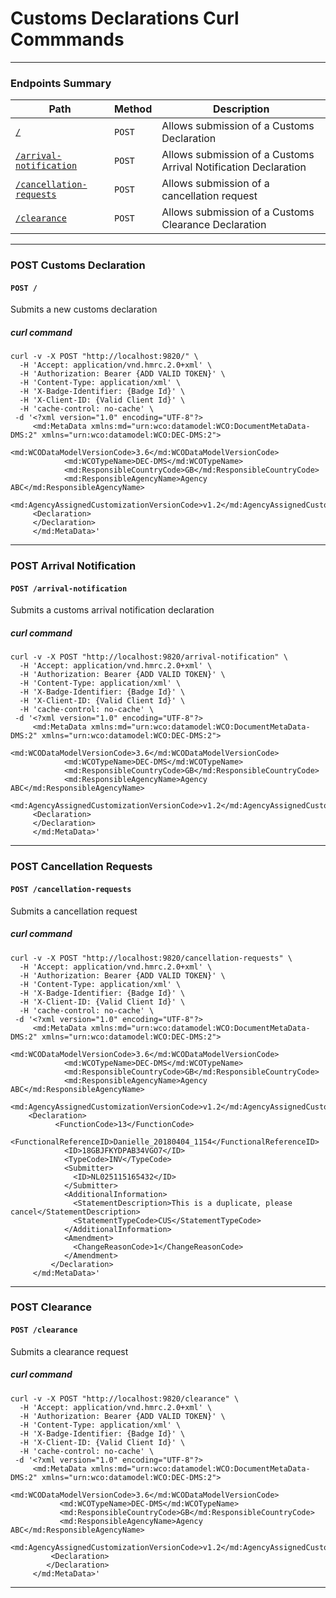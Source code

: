 # Customs Declarations Curl Commmands
---
### Endpoints Summary

| Path                                                                                                                            |  Method  | Description                                |
|---------------------------------------------------------------------------------------------------------------------------------|----------|--------------------------------------------|
| [`/`](#user-content-post-customs-declaration)                                                                                   |   `POST` |    Allows submission of a Customs Declaration |
| [`/arrival-notification`](#user-content-post-arrival-notification)                                                              |   `POST` |    Allows submission of a Customs Arrival Notification Declaration | 
| [`/cancellation-requests`](#user-content-post-cancellation-requests)                                                            |   `POST` |    Allows submission of a cancellation request |
| [`/clearance`](#user-content-post-clearance)                                                                                    |   `POST` |    Allows submission of a Customs Clearance Declaration |

--- 
 
### POST Customs Declaration 
#### `POST /`
Submits a new customs declaration
 
 
##### curl command
```
curl -v -X POST "http://localhost:9820/" \
  -H 'Accept: application/vnd.hmrc.2.0+xml' \
  -H 'Authorization: Bearer {ADD VALID TOKEN}' \
  -H 'Content-Type: application/xml' \
  -H 'X-Badge-Identifier: {Badge Id}' \
  -H 'X-Client-ID: {Valid Client Id}' \
  -H 'cache-control: no-cache' \
 -d '<?xml version="1.0" encoding="UTF-8"?>
     <md:MetaData xmlns:md="urn:wco:datamodel:WCO:DocumentMetaData-DMS:2" xmlns="urn:wco:datamodel:WCO:DEC-DMS:2">
     		<md:WCODataModelVersionCode>3.6</md:WCODataModelVersionCode>
     		<md:WCOTypeName>DEC-DMS</md:WCOTypeName>
     		<md:ResponsibleCountryCode>GB</md:ResponsibleCountryCode>
     		<md:ResponsibleAgencyName>Agency ABC</md:ResponsibleAgencyName>
     		<md:AgencyAssignedCustomizationVersionCode>v1.2</md:AgencyAssignedCustomizationVersionCode>
     <Declaration>
     </Declaration>
     </md:MetaData>'
```
 
---

### POST Arrival Notification 
#### `POST /arrival-notification`
Submits a customs arrival notification declaration
 
 
##### curl command
```
curl -v -X POST "http://localhost:9820/arrival-notification" \
  -H 'Accept: application/vnd.hmrc.2.0+xml' \
  -H 'Authorization: Bearer {ADD VALID TOKEN}' \
  -H 'Content-Type: application/xml' \
  -H 'X-Badge-Identifier: {Badge Id}' \
  -H 'X-Client-ID: {Valid Client Id}' \
  -H 'cache-control: no-cache' \
 -d '<?xml version="1.0" encoding="UTF-8"?>
     <md:MetaData xmlns:md="urn:wco:datamodel:WCO:DocumentMetaData-DMS:2" xmlns="urn:wco:datamodel:WCO:DEC-DMS:2">
     		<md:WCODataModelVersionCode>3.6</md:WCODataModelVersionCode>
     		<md:WCOTypeName>DEC-DMS</md:WCOTypeName>
     		<md:ResponsibleCountryCode>GB</md:ResponsibleCountryCode>
     		<md:ResponsibleAgencyName>Agency ABC</md:ResponsibleAgencyName>
     		<md:AgencyAssignedCustomizationVersionCode>v1.2</md:AgencyAssignedCustomizationVersionCode>
     <Declaration>
     </Declaration>
     </md:MetaData>'
```
 
---
### POST Cancellation Requests 
#### `POST /cancellation-requests`
Submits a cancellation request
 
 
##### curl command
```
curl -v -X POST "http://localhost:9820/cancellation-requests" \
  -H 'Accept: application/vnd.hmrc.2.0+xml' \
  -H 'Authorization: Bearer {ADD VALID TOKEN}' \
  -H 'Content-Type: application/xml' \
  -H 'X-Badge-Identifier: {Badge Id}' \
  -H 'X-Client-ID: {Valid Client Id}' \
  -H 'cache-control: no-cache' \
 -d '<?xml version="1.0" encoding="UTF-8"?>
     <md:MetaData xmlns:md="urn:wco:datamodel:WCO:DocumentMetaData-DMS:2" xmlns="urn:wco:datamodel:WCO:DEC-DMS:2">
     		<md:WCODataModelVersionCode>3.6</md:WCODataModelVersionCode>
     		<md:WCOTypeName>DEC-DMS</md:WCOTypeName>
     		<md:ResponsibleCountryCode>GB</md:ResponsibleCountryCode>
     		<md:ResponsibleAgencyName>Agency ABC</md:ResponsibleAgencyName>
     		<md:AgencyAssignedCustomizationVersionCode>v1.2</md:AgencyAssignedCustomizationVersionCode>
    <Declaration>
          <FunctionCode>13</FunctionCode>
            <FunctionalReferenceID>Danielle_20180404_1154</FunctionalReferenceID>
            <ID>18GBJFKYDPAB34VGO7</ID>
            <TypeCode>INV</TypeCode>
            <Submitter>
              <ID>NL025115165432</ID>
            </Submitter>
            <AdditionalInformation>
              <StatementDescription>This is a duplicate, please cancel</StatementDescription>
              <StatementTypeCode>CUS</StatementTypeCode>
            </AdditionalInformation>
            <Amendment>
              <ChangeReasonCode>1</ChangeReasonCode>
            </Amendment>
         </Declaration>
     </md:MetaData>'
```
 ---
 ### POST Clearance 
 #### `POST /clearance`
 Submits a clearance request
  
  
 ##### curl command
 ```
 curl -v -X POST "http://localhost:9820/clearance" \
   -H 'Accept: application/vnd.hmrc.2.0+xml' \
   -H 'Authorization: Bearer {ADD VALID TOKEN}' \
   -H 'Content-Type: application/xml' \
   -H 'X-Badge-Identifier: {Badge Id}' \
   -H 'X-Client-ID: {Valid Client Id}' \
   -H 'cache-control: no-cache' \
  -d '<?xml version="1.0" encoding="UTF-8"?>
      <md:MetaData xmlns:md="urn:wco:datamodel:WCO:DocumentMetaData-DMS:2" xmlns="urn:wco:datamodel:WCO:DEC-DMS:2">
      		<md:WCODataModelVersionCode>3.6</md:WCODataModelVersionCode>
      		<md:WCOTypeName>DEC-DMS</md:WCOTypeName>
      		<md:ResponsibleCountryCode>GB</md:ResponsibleCountryCode>
      		<md:ResponsibleAgencyName>Agency ABC</md:ResponsibleAgencyName>
      		<md:AgencyAssignedCustomizationVersionCode>v1.2</md:AgencyAssignedCustomizationVersionCode>
          <Declaration>
         </Declaration>
      </md:MetaData>'
 ```
---